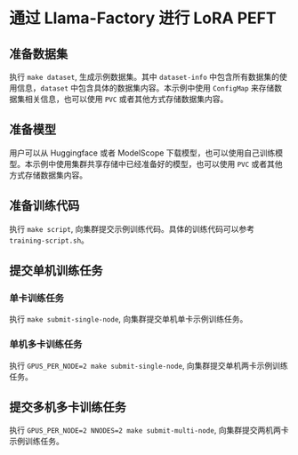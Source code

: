 # 通过 Llama-Factory 进行 LoRA PEFT

## 准备数据集

执行 `make dataset`, 生成示例数据集。其中 `dataset-info` 中包含所有数据集的使用信息，`dataset` 中包含具体的数据集内容。本示例中使用 `ConfigMap` 来存储数据集相关信息，也可以使用 `PVC` 或者其他方式存储数据集内容。

## 准备模型

用户可以从 Huggingface 或者 ModelScope 下载模型，也可以使用自己训练模型。本示例中使用集群共享存储中已经准备好的模型，也可以使用 `PVC` 或者其他方式存储数据集内容。

## 准备训练代码

执行 `make script`, 向集群提交示例训练代码。具体的训练代码可以参考 `training-script.sh`。

## 提交单机训练任务

### 单卡训练任务

执行 `make submit-single-node`, 向集群提交单机单卡示例训练任务。

### 单机多卡训练任务

执行 `GPUS_PER_NODE=2 make submit-single-node`, 向集群提交单机两卡示例训练任务。

## 提交多机多卡训练任务

执行 `GPUS_PER_NODE=2 NNODES=2 make submit-multi-node`, 向集群提交两机两卡示例训练任务。
